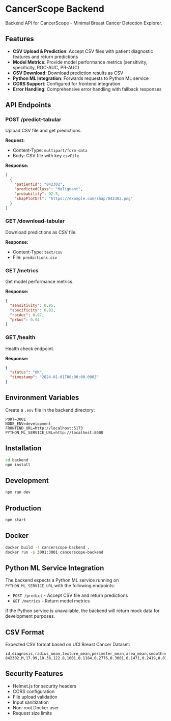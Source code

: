 # CancerScope Backend

Backend API for CancerScope - Minimal Breast Cancer Detection Explorer.

## Features

- **CSV Upload & Prediction**: Accept CSV files with patient diagnostic features and return predictions
- **Model Metrics**: Provide model performance metrics (sensitivity, specificity, ROC-AUC, PR-AUC)
- **CSV Download**: Download prediction results as CSV
- **Python ML Integration**: Forwards requests to Python ML service
- **CORS Support**: Configured for frontend integration
- **Error Handling**: Comprehensive error handling with fallback responses

## API Endpoints

### POST /predict-tabular
Upload CSV file and get predictions.

**Request:**
- Content-Type: `multipart/form-data`
- Body: CSV file with key `csvFile`

**Response:**
```json
[
  {
    "patientId": "842302",
    "predictedClass": "Malignant",
    "probability": 92.5,
    "shapPlotUrl": "https://example.com/shap/842302.png"
  }
]
```

### GET /download-tabular
Download predictions as CSV file.

**Response:**
- Content-Type: `text/csv`
- File: `predictions.csv`

### GET /metrics
Get model performance metrics.

**Response:**
```json
{
  "sensitivity": 0.95,
  "specificity": 0.92,
  "rocAuc": 0.97,
  "prAuc": 0.94
}
```

### GET /health
Health check endpoint.

**Response:**
```json
{
  "status": "OK",
  "timestamp": "2024-01-01T00:00:00.000Z"
}
```

## Environment Variables

Create a `.env` file in the backend directory:

```env
PORT=3001
NODE_ENV=development
FRONTEND_URL=http://localhost:5173
PYTHON_ML_SERVICE_URL=http://localhost:8000
```

## Installation

```bash
cd backend
npm install
```

## Development

```bash
npm run dev
```

## Production

```bash
npm start
```

## Docker

```bash
docker build -t cancerscope-backend .
docker run -p 3001:3001 cancerscope-backend
```

## Python ML Service Integration

The backend expects a Python ML service running on `PYTHON_ML_SERVICE_URL` with the following endpoints:

- `POST /predict` - Accept CSV file and return predictions
- `GET /metrics` - Return model metrics

If the Python service is unavailable, the backend will return mock data for development purposes.

## CSV Format

Expected CSV format based on UCI Breast Cancer Dataset:

```csv
id,diagnosis,radius_mean,texture_mean,perimeter_mean,area_mean,smoothness_mean,compactness_mean,concavity_mean,concave_points_mean,symmetry_mean,fractal_dimension_mean
842302,M,17.99,10.38,122.8,1001,0.1184,0.2776,0.3001,0.1471,0.2419,0.07871
```

## Security Features

- Helmet.js for security headers
- CORS configuration
- File upload validation
- Input sanitization
- Non-root Docker user
- Request size limits

